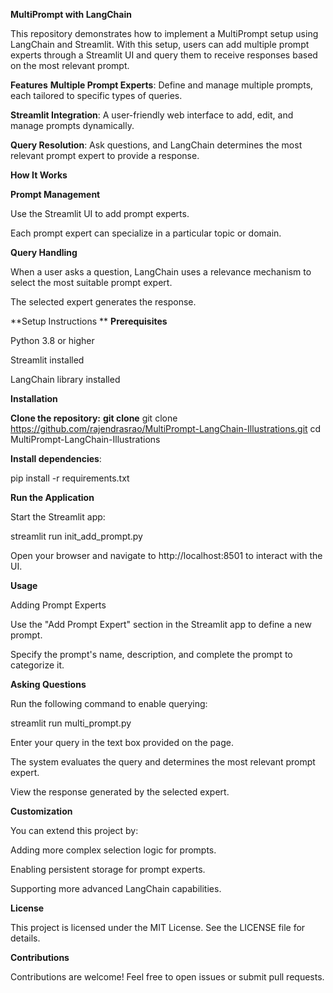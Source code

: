 **MultiPrompt with LangChain**

This repository demonstrates how to implement a MultiPrompt setup using LangChain and Streamlit. With this setup, users can add multiple prompt experts through a Streamlit UI and query them to receive responses based on the most relevant prompt.

**Features**
**Multiple Prompt Experts**: Define and manage multiple prompts, each tailored to specific types of queries.

**Streamlit Integration**: A user-friendly web interface to add, edit, and manage prompts dynamically.

**Query Resolution**: Ask questions, and LangChain determines the most relevant prompt expert to provide a response.

**How It Works**

**Prompt Management**

Use the Streamlit UI to add prompt experts.

Each prompt expert can specialize in a particular topic or domain.

**Query Handling**

When a user asks a question, LangChain uses a relevance mechanism to select the most suitable prompt expert.

The selected expert generates the response.

**Setup Instructions
**
**Prerequisites**

Python 3.8 or higher

Streamlit installed

LangChain library installed

**Installation**

**Clone the repository:**
**git clone** 
git clone https://github.com/rajendrasrao/MultiPrompt-LangChain-Illustrations.git
cd MultiPrompt-LangChain-Illustrations

**Install dependencies**:

pip install -r requirements.txt

**Run the Application**

Start the Streamlit app:

streamlit run init_add_prompt.py

Open your browser and navigate to http://localhost:8501 to interact with the UI.

**Usage**

Adding Prompt Experts



Use the "Add Prompt Expert" section in the Streamlit app to define a new prompt.

Specify the prompt's name, description, and complete the prompt to categorize it.

**Asking Questions**

Run the following command to enable querying:

streamlit run multi_prompt.py

Enter your query in the text box provided on the page.

The system evaluates the query and determines the most relevant prompt expert.

View the response generated by the selected expert.





**Customization**

You can extend this project by:

Adding more complex selection logic for prompts.

Enabling persistent storage for prompt experts.

Supporting more advanced LangChain capabilities.

**License**

This project is licensed under the MIT License. See the LICENSE file for details.

**Contributions**

Contributions are welcome! Feel free to open issues or submit pull requests.

